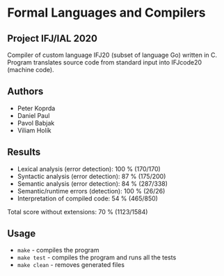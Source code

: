 # Formal Languages and Compilers
## Project IFJ/IAL 2020
Compiler of custom language IFJ20 (subset of language Go) written in C. Program translates source code from standard input into IFJcode20 (machine code).

Authors
------------ 
* Peter Koprda
* Daniel Paul
* Pavol Babjak
* Viliam Holík

Results
------------ 
* Lexical analysis (error detection): 100 % (170/170) 
* Syntactic analysis (error detection): 87 % (175/200)
* Semantic analysis (error detection): 84 % (287/338)
* Semantic/runtime errors (detection): 100 % (26/26)
* Interpretation of compiled code: 54 % (465/850)

Total score without extensions: 70 % (1123/1584)

Usage
------------ 
* `make` - compiles the program
* `make test` - compiles the program and runs all the tests
* `make clean` - removes generated files

